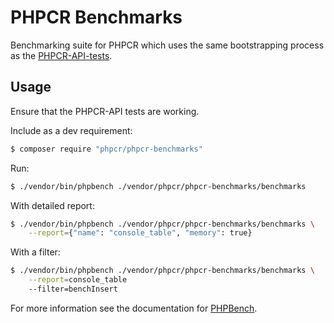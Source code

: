 PHPCR Benchmarks
================

Benchmarking suite for PHPCR which uses the same bootstrapping process as the
[PHPCR-API-tests](https://github.com/phpcr/phpcr-api-tests).

Usage
-----

Ensure that the PHPCR-API tests are working.

Include as a dev requirement:

````bash
$ composer require "phpcr/phpcr-benchmarks"
````

Run:

````bash
$ ./vendor/bin/phpbench ./vendor/phpcr/phpcr-benchmarks/benchmarks
````

With detailed report:

````bash
$ ./vendor/bin/phpbench ./vendor/phpcr/phpcr-benchmarks/benchmarks \
    --report={"name": "console_table", "memory": true}
````

With a filter:

````bash
$ ./vendor/bin/phpbench ./vendor/phpcr/phpcr-benchmarks/benchmarks \
    --report=console_table
    --filter=benchInsert
````

For more information see the documentation for [PHPBench](https://github.com/dantleech/phpbench).

